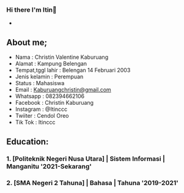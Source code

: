 ### Hi there I'm Itin👋
+
## About me;
- Nama               : Christin Valentine Kaburuang
- Alamat             : Kampung Belengan
- Tempat,tggl lahir  : Belengan 14 Februari 2003
- Jenis kelamin      : Perempuan
- Status             : Mahasiswa
- Email              : Kaburuangchristin@gmail.com
- Whatsapp           : 082394662106
- Facebook           : Christin Kaburuang
- Instagram          : @Itinccc
- Twiiter            : Cendol Oreo
- Tik Tok            : Itinccc

## Education:

### 1. [Politeknik Negeri Nusa Utara] | Sistem Informasi | Manganitu '2021-Sekarang'

### 2. [SMA Negeri 2 Tahuna] | Bahasa | Tahuna '2019-2021'


<!--
**itinccc/itinccc** is a ✨ _special_ ✨ repository because its `README.md` (this file) appears on your GitHub profile.

Here are some ideas to get you started:

- 🔭 I’m currently working on ...
- 🌱 I’m currently learning ...
- 👯 I’m looking to collaborate on ...
- 🤔 I’m looking for help with ...
- 💬 Ask me about ...
- 📫 How to reach me: ...
- 😄 Pronouns: ...
- ⚡ Fun fact: ...
-->
